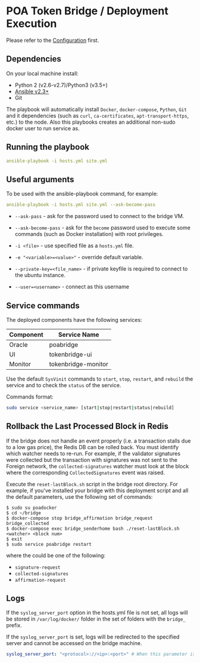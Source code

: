 # POA Token Bridge / Deployment Execution

Please refer to the [Configuration](./CONFIGURATION.md) first.

## Dependencies

On your local machine install:
  * Python 2 (v2.6-v2.7)/Python3 (v3.5+)
  * [Ansible v2.3+](https://docs.ansible.com/ansible/latest/installation_guide/intro_installation.html)
  * Git

The playbook will automatically install `Docker`, `docker-compose`, `Python`, `Git` and it dependencies (such as `curl`, `ca-certificates`, `apt-transport-https`, etc.) to the node. Also this playbooks creates an additional non-sudo docker user to run service as.

## Running the playbook

```yaml
ansible-playbook -i hosts.yml site.yml
```

## Useful arguments

To be used with the ansible-playbook command, for example:

```yaml
ansible-playbook -i hosts.yml site.yml --ask-become-pass
```

* `--ask-pass` - ask for the password used to connect to the bridge VM.

* `--ask-become-pass` - ask for the `become` password used to execute some commands (such as Docker installation) with root privileges.

* `-i <file>` - use specified file as a `hosts.yml` file.

* `-e "<variable>=<value>"` - override default variable.

* `--private-key=<file_name>` - if private keyfile is required to connect to the ubuntu instance.

* `--user=<username>` - connect as this username

## Service commands

The deployed components have the following services:

Component | Service Name
--- | ---
Oracle | poabridge
UI | tokenbridge-ui
Monitor | tokenbridge-monitor

Use the default `SysVinit` commands to `start`, `stop`, `restart`, and `rebuild` the service and to check the `status` of the service. 

Commands format:
```bash
sudo service <service_name> [start|stop|restart|status|rebuild]
```

## Rollback the Last Processed Block in Redis

If the bridge does not handle an event properly (i.e. a transaction stalls due to a low gas price), the Redis DB can be rolled back. You must identify which watcher needs to re-run. For example, if the validator signatures were collected but the transaction with signatures was not sent to the Foreign network, the `collected-signatures` watcher must look at the block where the corresponding `CollectedSignatures` event was raised.

Execute the `reset-lastBlock.sh` script in the bridge root directory. For example, if you've installed your bridge with this deployment script and all the default parameters, use the following set of commands:

```shell
$ sudo su poadocker
$ cd ~/bridge
$ docker-compose stop bridge_affirmation bridge_request bridge_collected
$ docker-compose exec bridge_senderhome bash ./reset-lastBlock.sh <watcher> <block num>
$ exit
$ sudo service poabridge restart
```
where the _<watcher>_ could be one of the following:

- `signature-request`
- `collected-signatures`
- `affirmation-request`

## Logs

If the `syslog_server_port` option in the hosts.yml file is not set, all logs will be stored in `/var/log/docker/` folder in the set of folders with the `bridge_` prefix. 

If the `syslog_server_port` is set, logs will be redirected to the specified server and cannot be accessed on the bridge machine.

```yaml 
syslog_server_port: "<protocol>://<ip>:<port>" # When this parameter is set all bridge logs will be redirected to the <ip>:<port> address.
```
